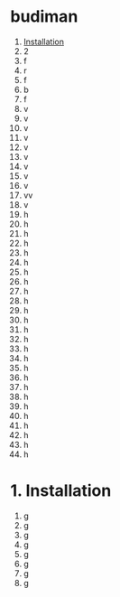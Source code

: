 # budiman

1. [Installation](#1-installation)
2. 2
3. f
4. r
5. f
6. b
7. f
8. v
9. v
10. v
11. v
12. v
13. v
14. v
15. v
16. v
17. vv
18. v
19. h
20. h
21. h
22. h
23. h
24. h
25. h
26. h
27. h
28. h
29. h
30. h
31. h
32. h
33. h
34. h
35. h
36. h
37. h
38. h
39. h
40. h
41. h
42. h
43. h
44. h


# 1. Installation

1. g
2. g
3. g
4. g
5. g
6. g
7. g
8. g
